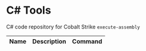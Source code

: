 # C# Tools

C# code repository for Cobalt Strike `execute-assembly`

| Name | Description | Command |
| :--- | :---: | :--- |
